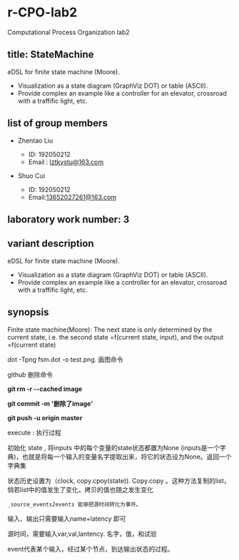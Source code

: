 # r-CPO-lab2

Computational Process Organization lab2 

## title: StateMachine

eDSL for finite state machine (Moore).

- Visualization as a state diagram (GraphViz DOT) or table (ASCII).
- Provide complex an example like a controller for an elevator, crossroad with a traffific light, etc.

## list of group members

- Zhentao Liu 

  - ID: 192050212
  - Email : lztkystu@163.com

- Shuo Cui

  -  ID: 192050212
  -  Email:13652027261@163.com

  

## laboratory work number: 3

## variant description

eDSL for finite state machine (Moore).

- Visualization as a state diagram (GraphViz DOT) or table (ASCII).
- Provide complex an example like a controller for an elevator, crossroad with a traffific light, etc.

## synopsis 

Finite state machine(Moore): The next state is only determined by the current state, i.e. the second state =f(current state, input), and the output =f(current state)

dot -Tpng fsm.dot -o test.png. 画图命令

github 删除命令 

**git rm -r --cached image**

**git commit -m '删除了image'**

**git push -u origin master**



execute : 执行过程

初始化 state , 将inputs 中的每个变量的state状态都置为None (inputs是一个字典)，也就是将每一个输入的变量名字提取出来，将它的状态设为None。返回一个字典集

状态历史设置为（clock, copy.cpoy(state)). Copy.copy 。这种方法复制的list，倘若list中的值发生了变化，拷贝的值也随之发生变化

```
_source_events2events 能够把源时间转化为事件。
```

输入、输出只需要输入name+latency 即可 

源时间，需要输入var,val,lantency. 名字，值，和试验

event代表某个输入，经过某个节点，到达输出状态的过程。